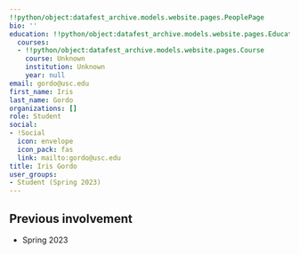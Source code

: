 ```yaml
---
!!python/object:datafest_archive.models.website.pages.PeoplePage
bio: ''
education: !!python/object:datafest_archive.models.website.pages.Education
  courses:
  - !!python/object:datafest_archive.models.website.pages.Course
    course: Unknown
    institution: Unknown
    year: null
email: gordo@usc.edu
first_name: Iris
last_name: Gordo
organizations: []
role: Student
social:
- !Social
  icon: envelope
  icon_pack: fas
  link: mailto:gordo@usc.edu
title: Iris Gordo
user_groups:
- Student (Spring 2023)
---
```



## Previous involvement

* Spring 2023

